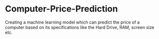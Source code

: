 # Computer-Price-Prediction
Creating a machine learning model which can predict the price of a computer based on its specifications like the Hard Drive, RAM, screen size etc.
